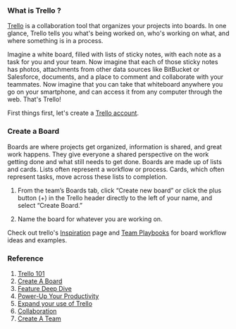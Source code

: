 ### What is Trello ?

[Trello](https://help.trello.com/article/708-what-is-trello) is a collaboration tool that organizes your projects into boards. In one glance, Trello tells you what's being worked on, who's working on what, and where something is in a process.

Imagine a white board, filled with lists of sticky notes, with each note as a task for you and your team. Now imagine that each of those sticky notes has photos, attachments from other data sources like BitBucket or Salesforce, documents, and a place to comment and collaborate with your teammates. Now imagine that you can take that whiteboard anywhere you go on your smartphone, and can access it from any computer through the web. That's Trello!

First things first, let's create a [Trello account](https://trello.com/signup?returnUrl=%2Fguide%2Ftrello-101).

###  Create a Board

Boards are where projects get organized, information is shared, and great work happens. They give everyone a shared perspective on the work getting done and what still needs to get done. Boards are made up of lists and cards. Lists often represent a workflow or process. Cards, which often represent tasks, move across these lists to completion.

1. From the team’s Boards tab, click “Create new board” or click the plus button (+) in the Trello header directly to the left of your name, and select “Create Board.”

2. Name the board for whatever you are working on.

  Check out trello's [Inspiration](https://trello.com/templates) page and [Team Playbooks](https://trello.com/teams)  for board workflow ideas and examples.
  
  

### Reference
1. [Trello 101](https://trello.com/guide/trello-101 "Trello Homepage")
2. [Create A Board](https://trello.com/guide/create-a-board.html)
3. [Feature Deep Dive](https://trello.com/guide/feature-deep-dive.html)
4. [Power-Up Your Productivity](https://trello.com/guide/power-up-productivity.html)
5. [Expand your use of Trello](https://trello.com/guide/expand-your-use-of-trello.html)
6. [Collaboration](https://trello.com/guide/collaboration.html)
7. [Create A Team](https://trello.com/guide/create-a-team.html)
